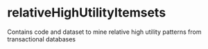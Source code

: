 # relativeHighUtilityItemsets
Contains code and dataset to mine relative high utility patterns from transactional databases
